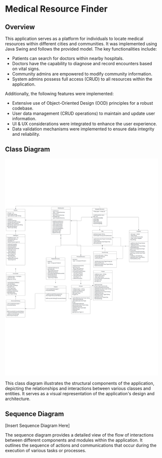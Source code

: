 # Medical Resource Finder

## Overview

This application serves as a platform for individuals to locate medical resources within different cities and communities. It was implemented using Java Swing and follows the provided model. The key functionalities include:

- Patients can search for doctors within nearby hospitals.
- Doctors have the capability to diagnose and record encounters based on vital signs.
- Community admins are empowered to modify community information.
- System admins possess full access (CRUD) to all resources within the application.

Additionally, the following features were implemented:

- Extensive use of Object-Oriented Design (OOD) principles for a robust codebase.
- User data management (CRUD operations) to maintain and update user information.
- UI & UX considerations were integrated to enhance the user experience.
- Data validation mechanisms were implemented to ensure data integrity and reliability.

## Class Diagram

![](class%20diagram.jpg)

This class diagram illustrates the structural components of the application, depicting the relationships and interactions between various classes and entities. It serves as a visual representation of the application's design and architecture.

## Sequence Diagram

[Insert Sequence Diagram Here]

The sequence diagram provides a detailed view of the flow of interactions between different components and modules within the application. It outlines the sequence of actions and communications that occur during the execution of various tasks or processes.
